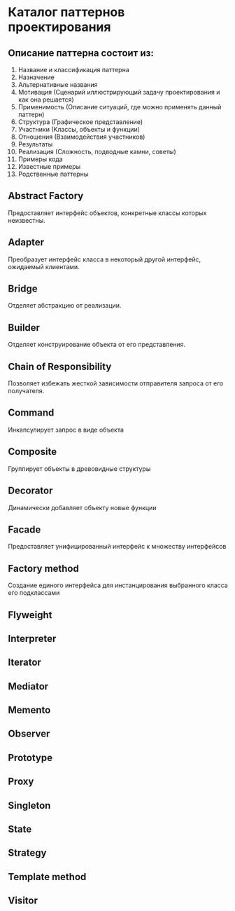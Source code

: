 # Каталог паттернов проектирования

## Описание паттерна состоит из:  
1. Название и классификация паттерна
2. Назначение
3. Альтернативные названия
4. Мотивация (Сценарий иллюстрирующий задачу проектирования и как она решается)
5. Применимость (Описание ситуаций, где можно применять данный паттерн)
6. Структура (Графическое представление)
7. Участники (Классы, объекты и функции)
8. Отношения (Взаимодействия участников)
9. Результаты
10. Реализация (Сложность, подводные камни, советы)
11. Примеры кода
12. Известные примеры
13. Родственные паттерны

## Abstract Factory
Предоставляет интерфейс объектов, конкретные классы которых неизвестны.

## Adapter
Преобразует интерфейс класса в некоторый другой интерфейс, ожидаемый клиентами.

## Bridge
Отделяет абстракцию от реализации.

## Builder
Отделяет конструирование объекта от его представления.

## Chain of Responsibility
Позволяет избежать жесткой зависимости отправителя запроса от его получателя.

## Command
Инкапсулирует запрос в виде объекта

## Composite
Группирует объекты в древовидные структуры

## Decorator
Динамически добавляет объекту новые функции

## Facade
Предоставляет унифицированный интерфейс к множеству интерфейсов

## Factory method
Создание единого интерфейса для инстанцирования выбранного класса его подклассами

## Flyweight
## Interpreter
## Iterator
## Mediator
## Memento
## Observer
## Prototype
## Proxy
## Singleton
## State
## Strategy
## Template method
## Visitor


